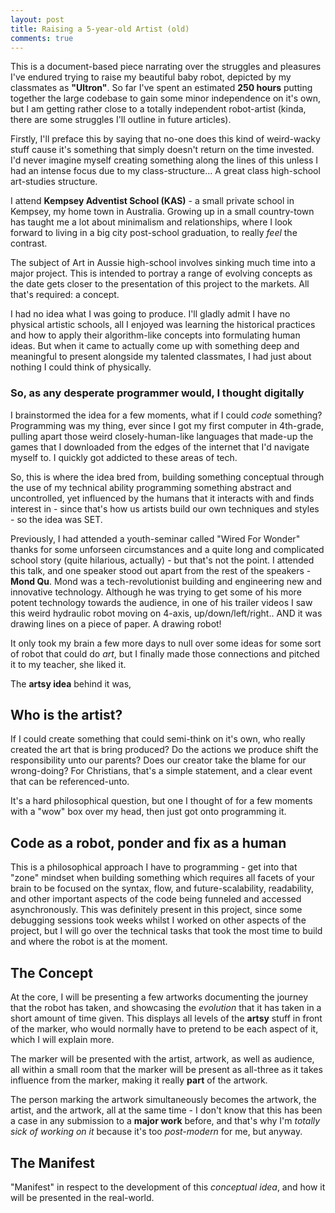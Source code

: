 ```yaml
---
layout: post
title: Raising a 5-year-old Artist (old)
comments: true
---
```


This is a document-based piece narrating over the struggles and pleasures I've endured trying to raise
my beautiful baby robot, depicted by my classmates as **"Ultron"**. So far I've spent an estimated
**250 hours** putting together the large codebase to gain some minor independence on it's own,
but I am getting rather close to a totally independent robot-artist (kinda, there are some struggles I'll outline in future articles).

Firstly, I'll preface this by saying that no-one does this kind of weird-wacky stuff cause it's something that simply doesn't return on the time invested. I'd never imagine myself creating something along the lines of this unless I had an intense focus due to my class-structure... A great class high-school art-studies structure.

I attend **Kempsey Adventist School (KAS)** - a small private school in Kempsey, my home town in Australia. Growing up in a small country-town has taught me a lot about minimalism and relationships, where I look forward to living in a big city post-school graduation, to really *feel* the contrast.

The subject of Art in Aussie high-school involves sinking much time into a major project. This is intended to portray a range of evolving concepts as the date gets closer to the presentation of this project to the markets. All that's required: a concept.

I had no idea what I was going to produce. I'll gladly admit I have no physical artistic schools, all I enjoyed was learning the historical practices and how to apply their algorithm-like concepts into formulating human ideas. But when it came to actually come up with something deep and meaningful to present alongside my talented classmates, I had just about nothing I could think of physically.

### So, as any desperate programmer would, I thought digitally

I brainstormed the idea for a few moments, what if I could *code* something? Programming was my thing, ever since I got my first computer in 4th-grade, pulling apart those weird closely-human-like languages that made-up the games that I downloaded from the edges of the internet that I'd navigate myself to. I quickly got addicted to these areas of tech.

So, this is where the idea bred from, building something conceptual through the use of my technical ability programming something abstract and uncontrolled, yet influenced by the humans that it interacts with and finds interest in - since that's how us artists build our own techniques and styles - so the idea was SET.

Previously, I had attended a youth-seminar called "Wired For Wonder" thanks for some unforseen circumstances and a quite long and complicated school story (quite hilarious, actually) - but that's not the point. I attended this talk, and one speaker stood out apart from the rest of the speakers - **Mond Qu**. Mond was a tech-revolutionist building and engineering new and innovative technology. Although he was trying to get some of his more potent technology towards the audience, in one of his trailer videos I saw this weird hydraulic robot moving on 4-axis, up/down/left/right.. AND it was drawing lines on a piece of paper. A drawing robot!

It only took my brain a few more days to null over some ideas for some sort of robot that could do *art*, but I finally made those connections and pitched it to my teacher, she liked it.

The **artsy idea** behind it was,

## Who is the artist?

If I could create something that could semi-think on it's own, who really created the art that is bring produced? Do the actions we produce shift the responsibility unto our parents? Does our creator take the blame for our wrong-doing? For Christians, that's a simple statement, and a clear event that can be referenced-unto.

It's a hard philosophical question, but one I thought of for a few moments with a "wow" box over my head, then just got onto programming it.

## Code as a robot, ponder and fix as a human

This is a philosophical approach I have to programming - get into that "zone" mindset when building something which requires all facets of your brain to be focused on the syntax, flow, and future-scalability, readability, and other important aspects of the code being funneled and accessed asynchronously. This was definitely present in this project, since some debugging sessions took weeks whilst I worked on other aspects of the project, but I will go over the technical tasks that took the most time to build and where the robot is at the moment.

## The Concept

At the core, I will be presenting a few artworks documenting the journey that the robot has taken, and showcasing the *evolution* that it has taken in a short amount of time given. This displays all levels of the **artsy** stuff in front of the marker, who would normally have to pretend to be each aspect of it, which I will explain more.

The marker will be presented with the artist, artwork, as well as audience, all within a small room that the marker will be present as all-three as it takes influence from the marker, making it really **part** of the artwork.

The person marking the artwork simultaneously becomes the artwork, the artist, and the artwork, all at the same time - I don't know that this has been a case in any submission to a **major work** before, and that's why I'm *totally sick of working on it* because it's too *post-modern* for me, but anyway.

## The Manifest

"Manifest" in respect to the development of this *conceptual idea*, and how it will be presented in the real-world.
